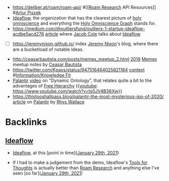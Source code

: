 - https://deliber.at/roam/roam-api/ #[[[Roam Research](<[[Roam Research.md>) API Resources]] #[Artur Piszek](<Artur Piszek.md>)
- [Ideaflow](<Ideaflow.md>), the organization that has the clearest picture of [holy omniscience](<holy omniscience.md>) and everything the [Holy Omniscience Graph](<Holy Omniscience Graph.md>) stands for. 
- https://medium.com/@outliersfund/outliers-1-startup-ideaflow-acdbe5acd276 [article](<article.md>) where [Jacob Cole](<Jacob Cole.md>) talks about [Ideaflow](<Ideaflow.md>)
- [ ] https://jeremynixon.github.io/ index [Jeremy Nixon](<Jeremy Nixon.md>)'s blog, where there are a bucketload of notable ideas.
- http://ceasarbautista.com/posts/memex_meetup_2.html [2019](<2019.md>) [Memex](<Memex.md>) meetup notes by [Ceasar Bautista](<Ceasar Bautista.md>)
- https://twitter.com/Kpaxs/status/947516464025821184 [context](<context.md>) #[Information/Knowledge Fit](<Information/Knowledge Fit.md>)
- [Palantir](<Palantir.md>) [video](<video.md>) on "Dynamic Ontology", that relates quite a bit to the advantages of [Free Hierarchy](<Free Hierarchy.md>) {{[youtube](<youtube.md>): https://www.youtube.com/watch?v=ts0JV4B36Xw}}
- https://thistooshallpass.blog/palantir-the-most-mysterious-ipo-of-2020/ [article](<article.md>) on [Palantir](<Palantir.md>) by [Rhys Wallace](<Rhys Wallace.md>) 

# Backlinks
## [Ideaflow](<Ideaflow.md>)
- [Ideaflow](<Ideaflow.md>), at this [point in time]([January 29th, 2021](<January 29th, 2021.md>))

- If I had to make a judgement from the demo, Ideaflow's [Tools for Thoughts](<Tools for Thoughts.md>) is actually better than [Roam Research](<Roam Research.md>) and anything else I've seen [so far]([January 29th, 2021](<January 29th, 2021.md>))

